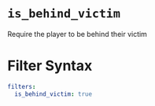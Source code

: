 # `is_behind_victim`

Require the player to be behind their victim

# Filter Syntax
```yaml
filters:
  is_behind_victim: true
```
